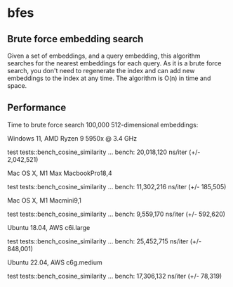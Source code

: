 # bfes

## Brute force embedding search

Given a set of embeddings, and a query embedding, this algorithm searches for the
nearest embeddings for each query. As it is a brute force search, you don't
need to regenerate the index and can add new embeddings to the index at any
time. The algorithm is O(n) in time and space.

## Performance

Time to brute force search 100,000 512-dimensional embeddings:

Windows 11, AMD Ryzen 9 5950x @ 3.4 GHz

test tests::bench_cosine_similarity ... bench:  20,018,120 ns/iter (+/- 2,042,521)

Mac OS X, M1 Max MacbookPro18,4

test tests::bench_cosine_similarity ... bench:  11,302,216 ns/iter (+/- 185,505)

Mac OS X, M1 Macmini9,1

test tests::bench_cosine_similarity ... bench:  9,559,170 ns/iter (+/- 592,620)

Ubuntu 18.04, AWS c6i.large

test tests::bench_cosine_similarity ... bench:  25,452,715 ns/iter (+/- 848,001)

Ubuntu 22.04, AWS c6g.medium

test tests::bench_cosine_similarity ... bench:  17,306,132 ns/iter (+/- 78,319)